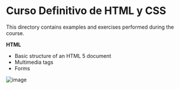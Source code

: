 # Curso Definitivo de HTML y CSS

This directory contains examples and exercises performed during the course.

**HTML**

- Basic structure of an HTML 5 document
- Multimedia tags
- Forms

![image](/home/alomia/Escritorio/Proyectos/personal-projects-and-tutorials/html_and_css/img/image.png)